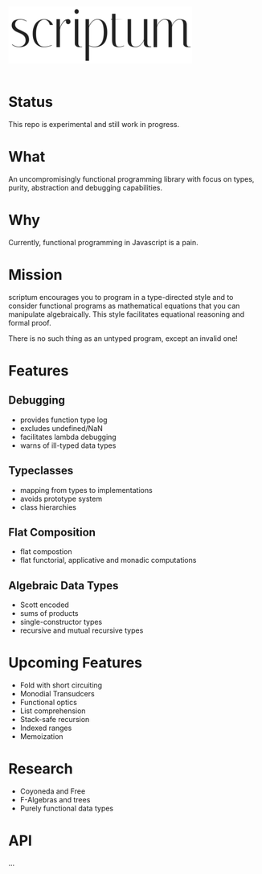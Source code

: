 <img src="./logo.png" width="366" height="114" alt="scriptum"><br><br>

# Status

This repo is experimental and still work in progress.

# What

An uncompromisingly functional programming library with focus on types, purity, abstraction and debugging capabilities.

# Why

Currently, functional programming in Javascript is a pain.

# Mission

scriptum encourages you to program in a type-directed style and to consider functional programs as mathematical equations that you can manipulate algebraically. This style facilitates equational reasoning and formal proof.

There is no such thing as an untyped program, except an invalid one!

# Features

## Debugging

* provides function type log
* excludes undefined/NaN
* facilitates lambda debugging
* warns of ill-typed data types

## Typeclasses

* mapping from types to implementations
* avoids prototype system
* class hierarchies

## Flat Composition

* flat compostion
* flat functorial, applicative and monadic computations

## Algebraic Data Types

* Scott encoded
* sums of products
* single-constructor types
* recursive and mutual recursive types

# Upcoming Features

* Fold with short circuiting
* Monodial Transudcers
* Functional optics
* List comprehension
* Stack-safe recursion
* Indexed ranges
* Memoization

# Research

* Coyoneda and Free
* F-Algebras and trees
* Purely functional data types

# API

...
